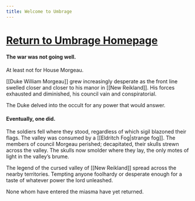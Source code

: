 ```yaml
---
title: Welcome to Umbrage
---
```

# [Return to Umbrage Homepage](https://umbrage.world)

#### **The war was not going well.**

At least not for House Morgeau.

[[Duke William Morgeau]] grew increasingly desperate as the front line swelled closer and closer to his manor in [[New Reikland]]. His forces exhausted and diminished, his council vain and conspiratorial.

The Duke delved into the occult for any power that would answer.

#### **Eventually, one did.**

The soldiers fell where they stood, regardless of which sigil blazoned their flags. The valley was consumed by a [[Eldritch Fog|strange fog]]. The members of council Morgeau perished; decapitated, their skulls strewn across the valley. The skulls now smolder where they lay, the only motes of light in the valley’s brume.

The legend of the cursed valley of [[New Reikland]] spread across the nearby territories. Tempting anyone foolhardy or desperate enough for a taste of whatever power the lord unleashed. 

None whom have entered the miasma have yet returned.